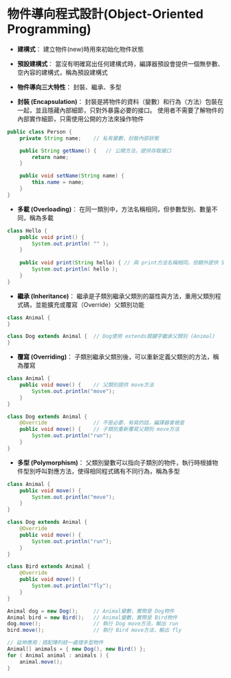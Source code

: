 # 物件導向程式設計(Object-Oriented Programming)

- **建構式**： 建立物件(new)時用來初始化物件狀態
- **預設建構式**： 當沒有明確寫出任何建構式時，編譯器預設會提供一個無參數、空內容的建構式，稱為預設建構式

- **物件導向三大特性**： 封裝、繼承、多型

- **封裝 (Encapsulation)**： 封裝是將物件的資料（變數）和行為（方法）包裝在一起，並且隱藏內部細節，只對外暴露必要的接口。
使用者不需要了解物件的內部實作細節，只需使用公開的方法來操作物件
```Java
public class Person {
    private String name;    // 私有變數，封裝內部狀態

    public String getName() {   // 公開方法，提供存取接口
        return name;
    }

    public void setName(String name) {
        this.name = name;
    }
}
```

- **多載 (Overloading)**： 在同一類別中，方法名稱相同，但參數型別、數量不同，稱為多載
```Java
class Hello {
    public void print() {
	    System.out.println( "" );
    }
    
    public void print(String hello) { // 與 print方法名稱相同，但額外提供 String hello參數
	    System.out.println( hello );
    }
}
```

- **繼承 (Inheritance)**： 繼承是子類別繼承父類別的屬性與方法，重用父類別程式碼，並能擴充或覆寫（Override）父類別功能
```Java
class Animal {
}

class Dog extends Animal {  // Dog使用 extends關鍵字繼承父類別 (Animal)
}
```

- **覆寫 (Overriding)**： 子類別繼承父類別後，可以重新定義父類別的方法，稱為覆寫
```Java
class Animal {
	public void move() {    // 父類別提供 move方法
		System.out.println("move");
	}
}

class Dog extends Animal {
    @Override               // 不是必要，有寫的話，編譯器會檢查
	public void move() {    // 子類別重新覆寫父類別 move方法
		System.out.println("run");
	}
}
```

- **多型 (Polymorphism)**： 父類別變數可以指向子類別的物件，執行時根據物件型別呼叫對應方法，使得相同程式碼有不同行為，稱為多型
```Java
class Animal {
	public void move() {
		System.out.println("move");
	}
}

class Dog extends Animal {
	@Override
    public void move() {
		System.out.println("run");
	}
}

class Bird extends Animal {
    @Override
	public void move() {
		System.out.println("fly");
	}
}

Animal dog = new Dog();     // Animal變數，實際是 Dog物件
Animal bird = new Bird();   // Animal變數，實際是 Bird物件
dog.move();                 // 執行 Dog move方法，輸出 run
bird.move();                // 執行 Bird move方法，輸出 fly

// 延伸應用：搭配陣列統一處理多型物件
Animal[] animals = { new Dog(), new Bird() };
for ( Animal animal : animals ) {
    animal.move();
}
```
